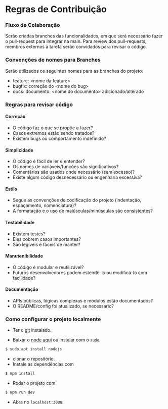 # Regras de Contribuição

### Fluxo de Colaboração

Serão criadas branches das funcionalidades, em que será necessário fazer o pull-request para integrar na main. Para review dos pull-requests, membros externos à tarefa serão convidados para revisar o código.

### Convenções de nomes para Branches

Serão utilizados os seguintes nomes para as branches do projeto:

- feature: \<nome da feature\>
- bugfix: correção do \<nome do bug\>
- docs: documento: \<nome do documento\> adicionado/alterado 

### Regras para revisar código

#### Correção
- O código faz o que se propõe a fazer?
- Casos extremos estão sendo tratados?
- Existem bugs ou comportamento indefinido?

#### Simplicidade
- O código é fácil de ler e entender?
- Os nomes de variáveis/funções são significativos?
- Comentários são usados onde necessário (sem excesso)?
- Existe algum código desnecessário ou engenharia excessiva?

#### Estilo
- Segue as convenções de codificação do projeto (indentação, espaçamento, nomenclatura)?
- A formatação e o uso de maiúsculas/minúsculas são consistentes?

#### Testabilidade
- Existem testes?
- Eles cobrem casos importantes?
- São legíveis e fáceis de manter?

#### Manutenibilidade
- O código é modular e reutilizável?
- Futuros desenvolvedores podem estendê-lo ou modificá-lo com facilidade?

#### Documentação
- APIs públicas, lógicas complexas e módulos estão documentados?
- O README/config foi atualizado, se necessário?


### Como configurar o projeto localmente

<!-- talvez tire esse v -->
- Ter o [git](http://git-scm.com/downloads) instalado.

- Baixar o [node aqui](https://nodejs.org/en) ou instalar com o `sudo`.

```bash
$ sudo apt install nodejs
``` 
- clonar o repositório.
- Instale as dependências com 

```bash
$ npm install
``` 
- Rodar o projeto com

```bash
$ npm run dev
```
- Abra no `localhost:3000`.


